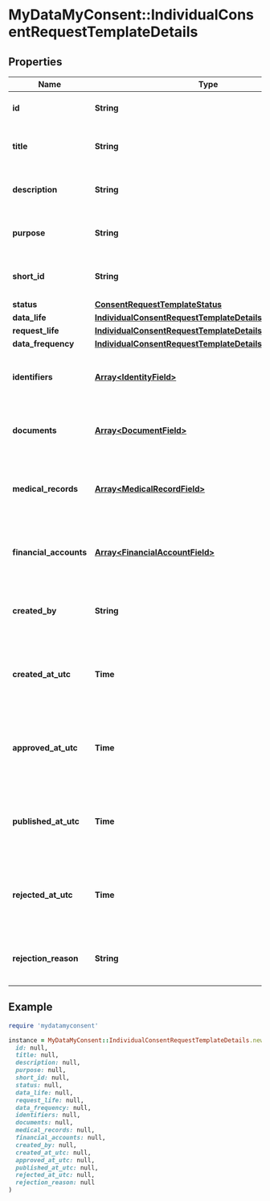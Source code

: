 # MyDataMyConsent::IndividualConsentRequestTemplateDetails

## Properties

| Name | Type | Description | Notes |
| ---- | ---- | ----------- | ----- |
| **id** | **String** | Consent request template id. |  |
| **title** | **String** | Consent request template title. |  |
| **description** | **String** | Consent request template description. |  |
| **purpose** | **String** | Consent request template purpose. | [optional] |
| **short_id** | **String** | Consent request template short Id. |  |
| **status** | [**ConsentRequestTemplateStatus**](ConsentRequestTemplateStatus.md) |  |  |
| **data_life** | [**IndividualConsentRequestTemplateDetailsDataLife**](IndividualConsentRequestTemplateDetailsDataLife.md) |  | [optional] |
| **request_life** | [**IndividualConsentRequestTemplateDetailsRequestLife**](IndividualConsentRequestTemplateDetailsRequestLife.md) |  | [optional] |
| **data_frequency** | [**IndividualConsentRequestTemplateDetailsDataFrequency**](IndividualConsentRequestTemplateDetailsDataFrequency.md) |  | [optional] |
| **identifiers** | [**Array&lt;IdentityField&gt;**](IdentityField.md) | Consent request template identity fields. | [optional] |
| **documents** | [**Array&lt;DocumentField&gt;**](DocumentField.md) | Consent request template document fields. | [optional] |
| **medical_records** | [**Array&lt;MedicalRecordField&gt;**](MedicalRecordField.md) | Consent request template medical record fields. | [optional] |
| **financial_accounts** | [**Array&lt;FinancialAccountField&gt;**](FinancialAccountField.md) | Consent request template financial account fields. | [optional] |
| **created_by** | **String** | Consent request template created by user. |  |
| **created_at_utc** | **Time** | Consent request template created datetime in UTC timezone. |  |
| **approved_at_utc** | **Time** | Consent request template approval datetime in UTC timezone. | [optional] |
| **published_at_utc** | **Time** | Consent request template published datetime in UTC timezone. | [optional] |
| **rejected_at_utc** | **Time** | Consent request template rejection datetime in UTC timezone. | [optional] |
| **rejection_reason** | **String** | Consent request template rejection reason. | [optional] |

## Example

```ruby
require 'mydatamyconsent'

instance = MyDataMyConsent::IndividualConsentRequestTemplateDetails.new(
  id: null,
  title: null,
  description: null,
  purpose: null,
  short_id: null,
  status: null,
  data_life: null,
  request_life: null,
  data_frequency: null,
  identifiers: null,
  documents: null,
  medical_records: null,
  financial_accounts: null,
  created_by: null,
  created_at_utc: null,
  approved_at_utc: null,
  published_at_utc: null,
  rejected_at_utc: null,
  rejection_reason: null
)
```


